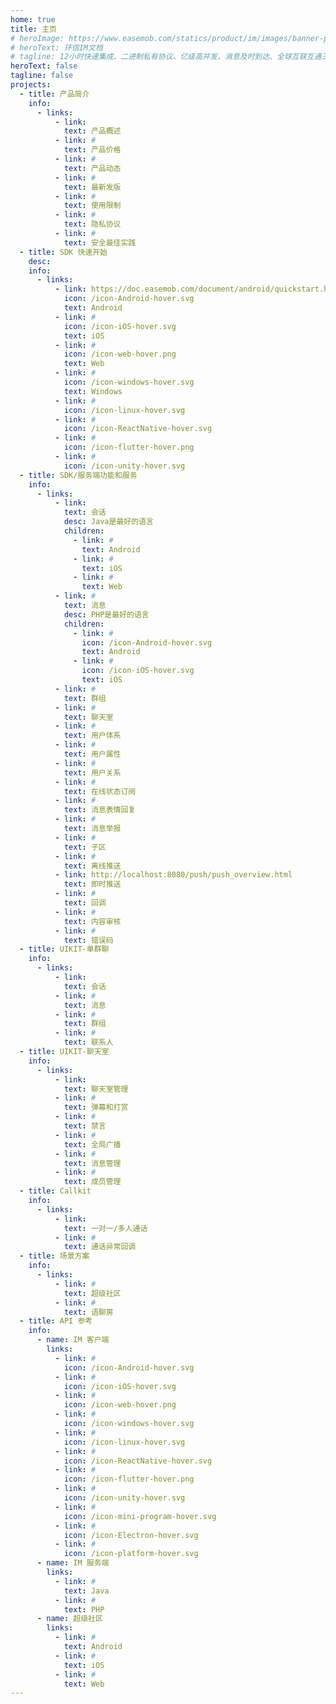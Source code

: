 ```yaml
---
home: true
title: 主页
# heroImage: https://www.easemob.com/statics/product/im/images/banner-pic.png
# heroText: 环信IM文档
# tagline: 12小时快速集成、二进制私有协议、亿级高并发、消息及时到达、全球互联互通三大范德萨发生发大水范德萨三大法师法as的撒发的
heroText: false
tagline: false
projects:
  - title: 产品简介
    info:
      - links:
          - link:
            text: 产品概述
          - link: #
            text: 产品价格
          - link: #
            text: 产品动态
          - link: #
            text: 最新发版
          - link: #
            text: 使用限制
          - link: #
            text: 隐私协议
          - link: #
            text: 安全最佳实践
  - title: SDK 快速开始
    desc:
    info:
      - links:
          - link: https://doc.easemob.com/document/android/quickstart.html
            icon: /icon-Android-hover.svg
            text: Android
          - link: #
            icon: /icon-iOS-hover.svg
            text: iOS
          - link: #
            icon: /icon-web-hover.png
            text: Web
          - link: #
            icon: /icon-windows-hover.svg
            text: Windows
          - link: #
            icon: /icon-linux-hover.svg
          - link: #
            icon: /icon-ReactNative-hover.svg
          - link: #
            icon: /icon-flutter-hover.png
          - link: #
            icon: /icon-unity-hover.svg
  - title: SDK/服务端功能和服务
    info:
      - links:
          - link: 
            text: 会话
            desc: Java是最好的语言
            children:
              - link: #
                text: Android
              - link: #
                text: iOS
              - link: #
                text: Web
          - link: #
            text: 消息
            desc: PHP是最好的语言
            children:
              - link: #
                icon: /icon-Android-hover.svg
                text: Android
              - link: #
                icon: /icon-iOS-hover.svg
                text: iOS
          - link: #
            text: 群组
          - link: #
            text: 聊天室
          - link: #
            text: 用户体系  
          - link: #
            text: 用户属性 
          - link: #
            text: 用户关系
          - link: #
            text: 在线状态订阅
          - link: #
            text: 消息表情回复
          - link: #
            text: 消息举报 
          - link: #
            text: 子区
          - link: #
            text: 离线推送
          - link: http://localhost:8080/push/push_overview.html
            text: 即时推送
          - link: #
            text: 回调
          - link: #
            text: 内容审核
          - link: #
            text: 错误码       
  - title: UIKIT-单群聊
    info:
      - links:
          - link: 
            text: 会话
          - link: #
            text: 消息
          - link: #
            text: 群组
          - link: #
            text: 联系人
  - title: UIKIT-聊天室
    info:
      - links:
          - link: 
            text: 聊天室管理
          - link: #
            text: 弹幕和打赏
          - link: #
            text: 禁言
          - link: #
            text: 全局广播
          - link: #
            text: 消息管理
          - link: #
            text: 成员管理  
  - title: Callkit
    info:
      - links:
          - link: 
            text: 一对一/多人通话
          - link: #
            text: 通话异常回调          
  - title: 场景方案
    info:
      - links:
          - link: #
            text: 超级社区
          - link: #
            text: 语聊房
  - title: API 参考
    info:
      - name: IM 客户端
        links:
          - link: #
            icon: /icon-Android-hover.svg
          - link: #
            icon: /icon-iOS-hover.svg
          - link: #
            icon: /icon-web-hover.png
          - link: #
            icon: /icon-windows-hover.svg
          - link: #
            icon: /icon-linux-hover.svg
          - link: #
            icon: /icon-ReactNative-hover.svg
          - link: #
            icon: /icon-flutter-hover.png
          - link: #
            icon: /icon-unity-hover.svg
          - link: #
            icon: /icon-mini-program-hover.svg
          - link: #
            icon: /icon-Electron-hover.svg
          - link: #
            icon: /icon-platform-hover.svg
      - name: IM 服务端
        links:
          - link: #
            text: Java
          - link: #
            text: PHP
      - name: 超级社区
        links:
          - link: #
            text: Android
          - link: #
            text: iOS
          - link: #
            text: Web
---
```

